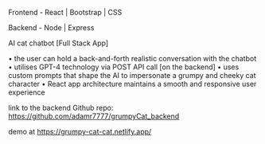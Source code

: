 Frontend - React | Bootstrap | CSS                 

Backend - Node | Express 




AI cat chatbot [Full Stack App]

• the user can hold a back-and-forth realistic conversation with the chatbot
• utilises GPT-4 technology via POST API call [on the backend]
• uses custom prompts that shape the AI to impersonate a grumpy and cheeky cat character
• React app architecture maintains a smooth and responsive user experience

link to the backend Github repo: https://github.com/adamr7777/grumpyCat_backend

demo at https://grumpy-cat-cat.netlify.app/
